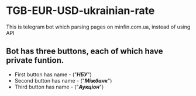 # TGB-EUR-USD-ukrainian-rate
This is telegram bot which parsing pages on minfin.com.ua, instead of using API
## Bot has three buttons, each of which have private funtion. 
  - First button has name - ("**_НБУ_**")
  - Second button has name - ("**_Міжбанк_**")
  - Third button has name - ("**_Аукціон_**")
